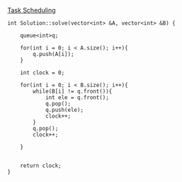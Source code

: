 [Task Scheduling](https://www.scaler.com/academy/mentee-dashboard/class/39841/assignment/problems/9014/?navref=cl_pb_nv_tb)


```
int Solution::solve(vector<int> &A, vector<int> &B) {

    queue<int>q;

    for(int i = 0; i < A.size(); i++){
        q.push(A[i]);
    }

    int clock = 0;

    for(int i = 0; i < B.size(); i++){
        while(B[i] != q.front()){
            int ele = q.front();
            q.pop();
            q.push(ele);
            clock++;
        }
        q.pop();
        clock++; 

    }


    return clock;
}


```
